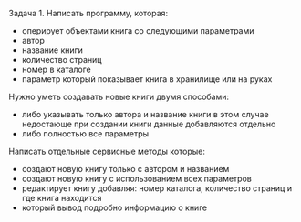Задача 1.
Написать программу, которая:
- оперирует объектами книга со следующими параметрами
- автор
- название книги
- количество страниц
- номер в каталоге
- параметр который показывает книга в хранилище или на руках

Нужно уметь создавать новые книги двумя способами:
- либо указывать только автора и название книги
  в этом случае недостающе при создании книги данные добавляются отдельно
- либо полностью все параметры

Написать отдельные сервисные методы которые:
- создают новую книгу только с автором и названием
- создают новую книгу с использованием всех параметров
- редактирует книгу добавляя: номер каталога, количество страниц и где книга находится
- который вывод подробно информацию о книге

